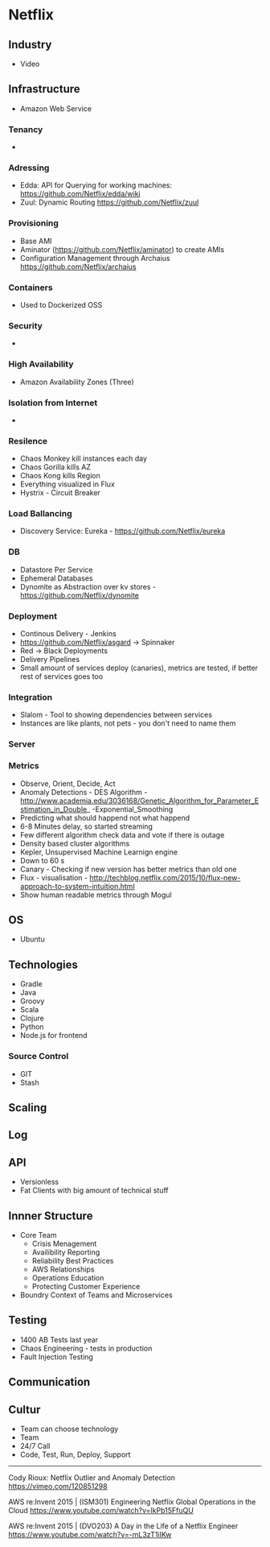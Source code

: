# Netflix

## Industry
* Video

## Infrastructure
* Amazon Web Service

### Tenancy
*  

### Adressing
* Edda: API for Querying for working machines: https://github.com/Netflix/edda/wiki
* Zuul: Dynamic Routing https://github.com/Netflix/zuul

### Provisioning
* Base AMI
* Aminator (https://github.com/Netflix/aminator) to create AMIs
* Configuration Management through Archaius https://github.com/Netflix/archaius

### Containers
* Used to Dockerized OSS

### Security 
* 

### High Availability
* Amazon Availability Zones (Three)

### Isolation from Internet
*  

### Resilence
* Chaos Monkey kill instances each day
* Chaos Gorilla kills AZ 
* Chaos Kong kills Region
* Everything visualized in Flux
* Hystrix - Circuit Breaker

### Load Ballancing
* Discovery Service: Eureka - https://github.com/Netflix/eureka

### DB 
* Datastore Per Service
* Ephemeral Databases
* Dynomite as Abstraction over kv stores - https://github.com/Netflix/dynomite

### Deployment
* Continous Delivery - Jenkins
* https://github.com/Netflix/asgard -> Spinnaker
* Red -> Black Deployments
* Delivery Pipelines
* Small amount of services deploy (canaries), metrics are tested, if better rest of services goes too

### Integration
* Slalom - Tool to showing dependencies between services
* Instances are like plants, not pets - you don't need to name them

### Server

### Metrics 
* Observe, Orient, Decide, Act
* Anomaly Detections - DES Algorithm - http://www.academia.edu/3036168/Genetic_Algorithm_for_Parameter_Estimation_in_Double_ -Exponential_Smoothing
* Predicting what should happend not what happend
* 6-8 Minutes delay, so started streaming
* Few different algorithm check data and vote if there is outage 
* Density based cluster algorithms 
* Kepler, Unsupervised Machine Learnign engine
* Down to 60 s
* Canary - Checking if new version has better metrics than old one
* Flux - visualisation - http://techblog.netflix.com/2015/10/flux-new-approach-to-system-intuition.html
* Show human readable metrics through Mogul

## OS
* Ubuntu


## Technologies
* Gradle
* Java
* Groovy
* Scala
* Clojure
* Python
* Node.js for frontend

### Source Control
* GIT
* Stash

## Scaling

## Log

## API
* Versionless
* Fat Clients with big amount of technical stuff

## Innner Structure
* Core Team
  * Crisis Menagement
  * Availibility Reporting
  * Reliability Best Practices
  * AWS Relationships
  * Operations Education
  * Protecting Customer Experience 
* Boundry Context of Teams and Microservices


## Testing 
* 1400 AB Tests last year
* Chaos Engineering - tests in production
* Fault Injection Testing

## Communication

## Cultur
* Team can choose technology
* Team
* 24/7 Call
* Code, Test, Run, Deploy, Support

---------------
Cody Rioux: Netflix Outlier and Anomaly Detection
https://vimeo.com/120851298

AWS re:Invent 2015 | (ISM301) Engineering Netflix Global Operations in the Cloud
https://www.youtube.com/watch?v=IkPb15FfuQU

AWS re:Invent 2015 | (DVO203) A Day in the Life of a Netflix Engineer
https://www.youtube.com/watch?v=-mL3zT1iIKw